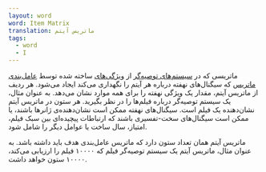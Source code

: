 ```yaml
---
layout: word
word: Item Matrix
translation: ماتریس آیتم
tags:
  - word
  - I
---
```

ماتریسی که در [سیستم‌های توصیه‌گر](/R/recommendation_system) از [ویژگی‌های](/E/embeddings) ساخته شده توسط [عامل‌بندی ماتریس](/M/matrix_factorization) که سیگنال‌های نهفته درباره هر آیتم را نگهداری می‌کند ایجاد می‌شود. هر ردیف از ماتریس آیتم، مقدار یک ویژگی نهفته را برای همه موارد نشان می‌دهد. به عنوان مثال، یک سیستم توصیه‌گر درباره فیلم‌ها را در نظر بگیرید. هر ستون در ماتریس آیتم نشان‌دهنده یک فیلم است. سیگنال‌های نهفته ممکن است نشان‌دهنده‌ی ژانرها باشند، یا ممکن است سیگنال‌های سخت-تفسیری باشند که ارتباطات پیچیده‌ای بین سبک فیلم، امتیاز، سال ساخت یا عوامل دیگر را شامل شود.

ماتریس آیتم همان تعداد ستون دارد که ماتریس عامل‌بندی هدف باید داشته باشد. به عنوان مثال، ماتریس آیتم یک سیستم توصیه‌گر فیلم که ۱۰۰۰۰ فیلم را ارزیابی می‌کند، ۱۰۰۰۰ ستون خواهد داشت.
